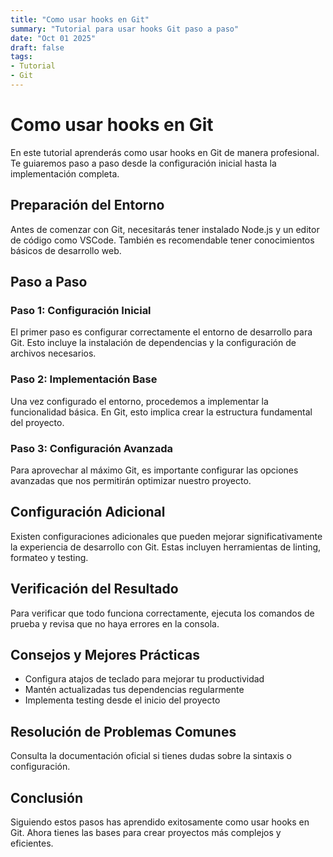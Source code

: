 ```yaml
---
title: "Como usar hooks en Git"
summary: "Tutorial para usar hooks Git paso a paso"
date: "Oct 01 2025"
draft: false
tags:
- Tutorial
- Git
---
```


# Como usar hooks en Git

En este tutorial aprenderás como usar hooks en Git de manera profesional. Te guiaremos paso a paso desde la configuración inicial hasta la implementación completa.

## Preparación del Entorno

Antes de comenzar con Git, necesitarás tener instalado Node.js y un editor de código como VSCode. También es recomendable tener conocimientos básicos de desarrollo web.

## Paso a Paso

### Paso 1: Configuración Inicial

El primer paso es configurar correctamente el entorno de desarrollo para Git. Esto incluye la instalación de dependencias y la configuración de archivos necesarios.

### Paso 2: Implementación Base

Una vez configurado el entorno, procedemos a implementar la funcionalidad básica. En Git, esto implica crear la estructura fundamental del proyecto.

### Paso 3: Configuración Avanzada

Para aprovechar al máximo Git, es importante configurar las opciones avanzadas que nos permitirán optimizar nuestro proyecto.

## Configuración Adicional

Existen configuraciones adicionales que pueden mejorar significativamente la experiencia de desarrollo con Git. Estas incluyen herramientas de linting, formateo y testing.

## Verificación del Resultado

Para verificar que todo funciona correctamente, ejecuta los comandos de prueba y revisa que no haya errores en la consola.

## Consejos y Mejores Prácticas

- Configura atajos de teclado para mejorar tu productividad
- Mantén actualizadas tus dependencias regularmente
- Implementa testing desde el inicio del proyecto

## Resolución de Problemas Comunes

Consulta la documentación oficial si tienes dudas sobre la sintaxis o configuración.

## Conclusión

Siguiendo estos pasos has aprendido exitosamente como usar hooks en Git. Ahora tienes las bases para crear proyectos más complejos y eficientes.
